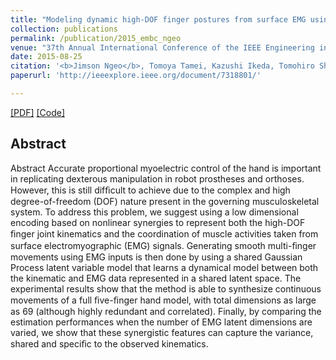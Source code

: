 ```yaml
---
title: "Modeling dynamic high-DOF finger postures from surface EMG using nonlinear synergies in latent space representation"
collection: publications
permalink: /publication/2015_embc_ngeo
venue: "37th Annual International Conference of the IEEE Engineering in Medicine and Biology Society (EMBC), Milano, Italy"
date: 2015-08-25
citation: '<b>Jimson Ngeo</b>, Tomoya Tamei, Kazushi Ikeda, Tomohiro Shibata. <i>37th Annual International Conference of the IEEE Engineering in Medicine and Biology Society (EMBC)</i>.'
paperurl: 'http://ieeexplore.ieee.org/document/7318801/'

---  
```

[[PDF]](http://jngeo.github.io/files/2015_embc_ngeo.pdf) [[Code]]()

## Abstract
Abstract
Accurate proportional myoelectric control of the hand is important in replicating dexterous manipulation in robot prostheses and orthoses. However, this is still difﬁcult to achieve due to the complex and high degree-of-freedom (DOF) nature present in the governing musculoskeletal system. To address this problem, we suggest using a low dimensional encoding based on nonlinear synergies to represent both the high-DOF ﬁnger joint kinematics and the coordination of muscle activities taken from surface electromyographic (EMG) signals. Generating smooth multi-ﬁnger movements using EMG inputs is then done by using a shared Gaussian Process latent variable model that learns a dynamical model between both the kinematic and EMG data represented in a shared latent space. The experimental results show that the method is able to synthesize continuous movements of a full ﬁve-ﬁnger hand model, with total dimensions as large as 69 (although highly redundant and correlated). Finally, by comparing the estimation performances when the number of EMG latent dimensions are varied, we show that these synergistic features can capture the variance, shared and speciﬁc to the observed kinematics.
